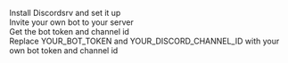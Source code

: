 Install Discordsrv and set it up <br />
Invite your own bot to your server <br />
Get the bot token and channel id <br />
Replace YOUR_BOT_TOKEN and YOUR_DISCORD_CHANNEL_ID with your own bot token and channel id

